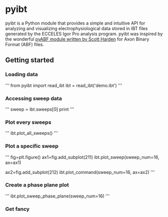 # pyibt
pyibt is a Python module that provides a simple and intuitive API for analyzing and visualizing electrophysiological data stored in IBT files generated by the ECCELES Igor Pro analysis program. pyibt was inspired by the wonderful [pyABF module written by Scott Harden](https://github.com/swharden/pyABF) for Axon Binary Format (ABF) files.


## Getting started
### Loading data
'''
from pyibt import read_ibt
ibt = read_ibt('demo.ibt')
'''

### Accessing sweep data
'''
sweep = ibt.sweeps[0]
print
'''

### Plot every sweeps
'''
ibt.plot_all_sweeps()
'''

### Plot a specific sweep
'''
fig=plt.figure()
ax1=fig.add_subplot(211)
ibt.plot_sweep(sweep_num=16, ax=ax1)

ax2=fig.add_subplot(212)
ibt.plot_command(sweep_num=16, ax=ax2)
'''

### Create a phase plane plot
'''
ibt.plot_sweep_phase_plane(sweep_num=16)
'''

### Get fancy
